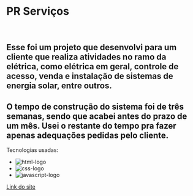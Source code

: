 <h1>PR Serviços</h1>
<br>

<h2>Esse foi um projeto que desenvolvi para um cliente que realiza atividades no ramo da elétrica, 
  como elétrica em geral, controle de acesso, venda e instalação de sistemas de energia solar, entre outros.</h2>
<h2>O tempo de construção do sistema foi de três semanas, sendo que acabei antes do prazo de um mês. Usei o restante
do tempo pra fazer apenas adequações pedidas pelo cliente.</h2>

Tecnologias usadas:
  - <img src="https://img.shields.io/badge/HTML5-E34F26?style=for-the-badge&logo=html5&logoColor=white" alt="html-logo"/>
  - <img src="https://img.shields.io/badge/CSS3-1572B6?style=for-the-badge&logo=css3&logoColor=white" alt="css-logo"/>
  - <img src="https://img.shields.io/badge/JavaScript-323330?style=for-the-badge&logo=javascript&logoColor=F7DF1E" alt="javascript-logo"/>

<a href="https://prservicos.netlify.app/">Link do site</a>
